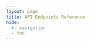 ```yaml
---
layout: page
title: API Endpoints Reference
hide:
  #- navigation
  - toc
---
```


<swagger-ui src="openapi.json"/>
